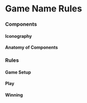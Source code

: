 # Game Name Rules

### Components

#### Iconography

#### Anatomy of Components

### Rules

#### Game Setup 

#### Play

#### Winning

